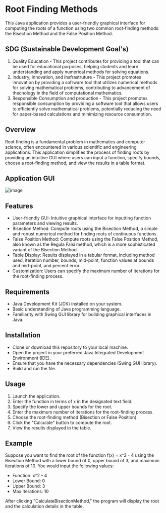 # Root Finding Methods
This Java application provides a user-friendly graphical interface for computing the roots of a function using two common root-finding methods: the Bisection Method and the False Position Method.

## SDG (Sustainable Development Goal's)
1. Quality Education - This project contributes for providing a tool that can be used for educational purposes, helping students and learn understanding and apply numerical methods for solving equations.
2. Industry, Innovation, and Insfrastruture - This project promotes innovation by providing a sofrware tool that utilizes numerical methods for solving mathematical problems, contributing to advancement of thecnology in the field of computational mathematics.
3. Responsible Consumption and production - This project promotes responsible consumption by providing a software tool that allows users to efficiently solve mathematical problems, potentially reducing the need for paper-based calculations and minimizing resource consumption.

## Overview
Root finding is a fundamental problem in mathematics and computer science, often encountered in various scientific and engineering applications. This application simplifies the process of finding roots by providing an intuitive GUI where users can input a function, specify bounds, choose a root-finding method, and view the results in a table format.
## Application GUI
![image](https://github.com/Jobert8/2jointsProject/assets/169036882/d05191af-7299-4767-8e86-06545384cd54)

## Features
* User-friendly GUI: Intuitive graphical interface for inputting function parameters and viewing results.
* Bisection Method: Compute roots using the Bisection Method, a simple and robust numerical method for finding roots of continuous functions.
* False Position Method: Compute roots using the False Position Method, also known as the Regula Falsi method, which is a more sophisticated variant of the Bisection Method.
* Table Display: Results displayed in a tabular format, including method used, iteration number, bounds, mid-point, function values at bounds and mid-point, and percent error.
* Customization: Users can specify the maximum number of iterations for the root-finding process.
## Requirements
* Java Development Kit (JDK) installed on your system.
* Basic understanding of Java programming language.
* Familiarity with Swing GUI library for building graphical interfaces in Java.
## Installation
* Clone or download this repository to your local machine.
* Open the project in your preferred Java Integrated Development Environment (IDE).
* Ensure that you have the necessary dependencies (Swing GUI library).
* Build and run the file.
## Usage
1. Launch the application.
2. Enter the function in terms of x in the designated text field.
3. Specify the lower and upper bounds for the root.
4. Enter the maximum number of iterations for the root-finding process.
5. Choose the root-finding method (Bisection or False Position).
6. Click the "Calculate" button to compute the root.
7. View the results displayed in the table.
## Example
Suppose you want to find the root of the function f(x) = x^2 - 4 using the Bisection Method with a lower bound of 0, upper bound of 3, and maximum iterations of 10. You would input the following values:

* Function: x^2 - 4
* Lower Bound: 0
* Upper Bound: 3
* Max Iterations: 10

After clicking "CalculateBisectionMethod," the program will display the root and the calculation details in the table.
